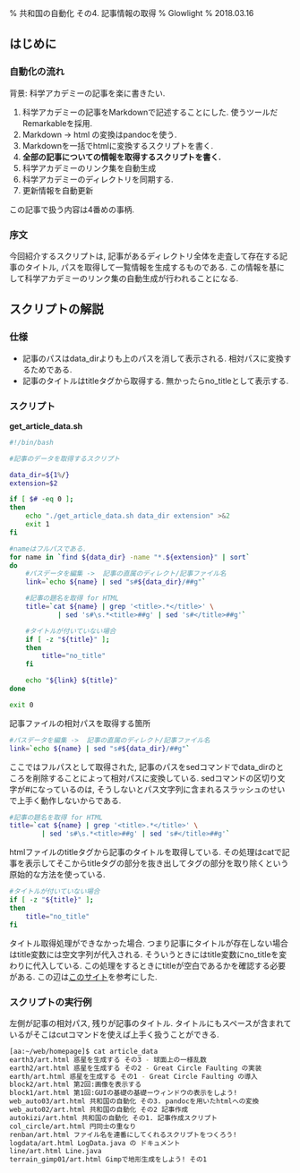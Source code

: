 % 共和国の自動化 その4. 記事情報の取得
% Glowlight
% 2018.03.16

## はじめに

### 自動化の流れ

背景: 科学アカデミーの記事を楽に書きたい.

1. 科学アカデミーの記事をMarkdownで記述することにした. 使うツールだRemarkableを採用.
2. Markdown -> html の変換はpandocを使う.
3. Markdownを一括でhtmlに変換するスクリプトを書く.
4. **全部の記事についての情報を取得するスクリプトを書く.**
5. 科学アカデミーのリンク集を自動生成
6. 科学アカデミーのディレクトリを同期する.
7. 更新情報を自動更新

この記事で扱う内容は4番めの事柄.

### 序文

今回紹介するスクリプトは, 記事があるディレクトリ全体を走査して存在する記事のタイトル, パスを取得して一覧情報を生成するものである. この情報を基にして科学アカデミーのリンク集の自動生成が行われることになる.

## スクリプトの解説

### 仕様

- 記事のパスはdata_dirよりも上のパスを消して表示される. 相対パスに変換するためである.
- 記事のタイトルはtitleタグから取得する. 無かったらno_titleとして表示する.

### スクリプト

**get_article_data.sh**

~~~bash
#!/bin/bash

#記事のデータを取得するスクリプト

data_dir=${1%/}
extension=$2

if [ $# -eq 0 ];
then
	echo "./get_article_data.sh data_dir extension" >&2
	exit 1
fi

#nameはフルパスである.
for name in `find ${data_dir} -name "*.${extension}" | sort`
do
	#パスデータを編集 ->  記事の直属のディレクト/記事ファイル名
	link=`echo ${name} | sed "s#${data_dir}/##g"`

	#記事の題名を取得 for HTML
	title=`cat ${name} | grep '<title>.*</title>' \
			| sed 's#\s.*<title>##g' | sed 's#</title>##g'`

	#タイトルが付いていない場合
	if [ -z "${title}" ];
	then
		title="no_title"
	fi

	echo "${link} ${title}"
done

exit 0
~~~

記事ファイルの相対パスを取得する箇所

~~~bash
#パスデータを編集 ->  記事の直属のディレクト/記事ファイル名
link=`echo ${name} | sed "s#${data_dir}/##g"`
~~~

ここではフルパスとして取得された, 記事のパスをsedコマンドでdata_dirのところを削除することによって相対パスに変換している. sedコマンドの区切り文字が#になっているのは, そうしないとパス文字列に含まれるスラッシュのせいで上手く動作しないからである.

~~~bash
#記事の題名を取得 for HTML
title=`cat ${name} | grep '<title>.*</title>' \
		| sed 's#\s.*<title>##g' | sed 's#</title>##g'`
~~~

htmlファイルのtitleタグから記事のタイトルを取得している. その処理はcatで記事を表示してそこからtitleタグの部分を抜き出してタグの部分を取り除くという原始的な方法を使っている.

~~~bash
#タイトルが付いていない場合
if [ -z "${title}" ];
then
	title="no_title"
fi
~~~

タイトル取得処理ができなかった場合. つまり記事にタイトルが存在しない場合はtitle変数には空文字列が代入される. そういうときにはtitle変数にno_titleを変わりに代入している. この処理をするときにtitleが空白であるかを確認する必要がある. この辺は[このサイト](http://d.hatena.ne.jp/masa_edw/20080422/1208834378)を参考にした.

### スクリプトの実行例

左側が記事の相対パス, 残りが記事のタイトル. タイトルにもスペースが含まれているがそこはcutコマンドを使えば上手く扱うことができる.

~~~bash
[aa:~/web/homepage]$ cat article_data 
earth3/art.html 惑星を生成する その3 - 球面上の一様乱数
earth2/art.html 惑星を生成する その2 - Great Circle Faulting の実装
earth/art.html 惑星を生成する その1 - Great Circle Faulting の導入
block2/art.html 第2回:画像を表示する
block1/art.html 第1回:GUIの基礎の基礎ーウィンドウの表示をしよう!
web_auto03/art.html 共和国の自動化 その3. pandocを用いたhtmlへの変換
web_auto02/art.html 共和国の自動化 その2 記事作成
autokizi/art.html 共和国の自動化 その1. 記事作成スクリプト
col_circle/art.html 円同士の重なり
renban/art.html ファイル名を連番にしてくれるスクリプトをつくろう!
logdata/art.html LogData.java の ドキュメント
line/art.html Line.java
terrain_gimp01/art.html Gimpで地形生成をしよう! その1
~~~